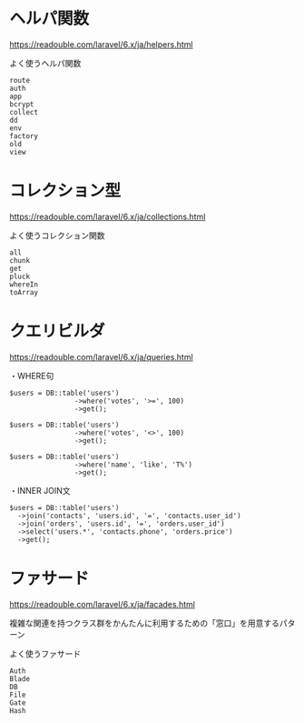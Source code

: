 
# ヘルパ関数

https://readouble.com/laravel/6.x/ja/helpers.html

よく使うヘルパ関数
```
route
auth
app
bcrypt
collect
dd
env
factory
old
view
```


# コレクション型

https://readouble.com/laravel/6.x/ja/collections.html


よく使うコレクション関数
```
all
chunk
get
pluck
whereIn
toArray
```


# クエリビルダ

https://readouble.com/laravel/6.x/ja/queries.html


・WHERE句
```
$users = DB::table('users')
                ->where('votes', '>=', 100)
                ->get();

$users = DB::table('users')
                ->where('votes', '<>', 100)
                ->get();

$users = DB::table('users')
                ->where('name', 'like', 'T%')
                ->get();
```

・INNER JOIN文
```
$users = DB::table('users')
  ->join('contacts', 'users.id', '=', 'contacts.user_id')
  ->join('orders', 'users.id', '=', 'orders.user_id')
  ->select('users.*', 'contacts.phone', 'orders.price')
  ->get();
```



# ファサード

https://readouble.com/laravel/6.x/ja/facades.html

複雑な関連を持つクラス群をかんたんに利用するための「窓口」を用意するパターン


よく使うファサード
```
Auth
Blade
DB
File
Gate
Hash
```

